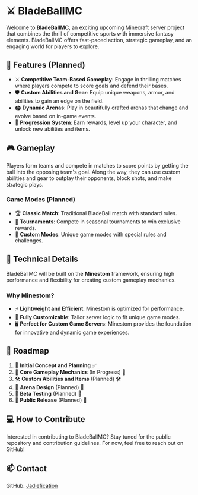 # ⚔️ BladeBallMC

Welcome to **BladeBallMC**, an exciting upcoming Minecraft server project that combines the thrill of competitive sports with immersive fantasy elements. BladeBallMC offers fast-paced action, strategic gameplay, and an engaging world for players to explore.

## 🚀 Features (Planned)

- ⚔️ **Competitive Team-Based Gameplay**: Engage in thrilling matches where players compete to score goals and defend their bases.
- 🛡️ **Custom Abilities and Gear**: Equip unique weapons, armor, and abilities to gain an edge on the field.
- 🏟️ **Dynamic Arenas**: Play in beautifully crafted arenas that change and evolve based on in-game events.
- 🎯 **Progression System**: Earn rewards, level up your character, and unlock new abilities and items.

## 🎮 Gameplay

Players form teams and compete in matches to score points by getting the ball into the opposing team's goal. Along the way, they can use custom abilities and gear to outplay their opponents, block shots, and make strategic plays.

### Game Modes (Planned)

- 🏆 **Classic Match**: Traditional BladeBall match with standard rules.
- 🥇 **Tournaments**: Compete in seasonal tournaments to win exclusive rewards.
- 🎲 **Custom Modes**: Unique game modes with special rules and challenges.

## 🔧 Technical Details

BladeBallMC will be built on the **Minestom** framework, ensuring high performance and flexibility for creating custom gameplay mechanics.

### Why Minestom?

- ⚡ **Lightweight and Efficient**: Minestom is optimized for performance.
- 🔧 **Fully Customizable**: Tailor server logic to fit unique game modes.
- 🖥️ **Perfect for Custom Game Servers**: Minestom provides the foundation for innovative and dynamic game experiences.

## 📜 Roadmap

1. 📝 **Initial Concept and Planning** ✅
2. 🔧 **Core Gameplay Mechanics** (In Progress) 🔧
3. 🛠️ **Custom Abilities and Items** (Planned) 🛠️
4. 🎨 **Arena Design** (Planned) 🎨
5. 🧪 **Beta Testing** (Planned) 🧪
6. 🚀 **Public Release** (Planned) 🚀

## 💻 How to Contribute

Interested in contributing to BladeBallMC? Stay tuned for the public repository and contribution guidelines. For now, feel free to reach out on GitHub!

## 📫 Contact

GitHub: [Jadiefication](https://github.com/Jadiefication)

